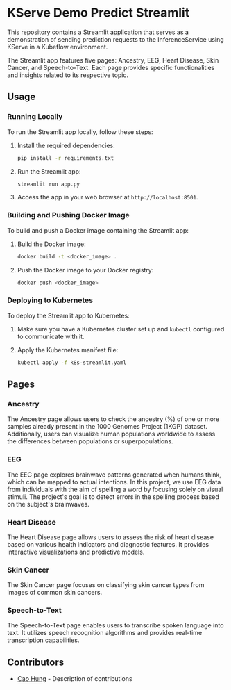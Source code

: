 # KServe Demo Predict Streamlit
This repository contains a Streamlit application that serves as a demonstration of sending prediction requests to the InferenceService using KServe in a Kubeflow environment. 

The Streamlit app features five pages: Ancestry, EEG, Heart Disease, Skin Cancer, and Speech-to-Text. Each page provides specific functionalities and insights related to its respective topic.

## Usage

### Running Locally

To run the Streamlit app locally, follow these steps:

1. Install the required dependencies:
   ```bash
   pip install -r requirements.txt
   ```

2. Run the Streamlit app:
   ```bash
   streamlit run app.py
   ```

3. Access the app in your web browser at `http://localhost:8501`.

### Building and Pushing Docker Image

To build and push a Docker image containing the Streamlit app:

1. Build the Docker image:
   ```bash
   docker build -t <docker_image> .
   ```

2. Push the Docker image to your Docker registry:
   ```bash
   docker push <docker_image>
   ```

### Deploying to Kubernetes

To deploy the Streamlit app to Kubernetes:

1. Make sure you have a Kubernetes cluster set up and `kubectl` configured to communicate with it.

2. Apply the Kubernetes manifest file:
   ```bash
   kubectl apply -f k8s-streamlit.yaml
   ```

## Pages

### Ancestry

The Ancestry page allows users to check the ancestry (%) of one or more samples already present in the 1000 Genomes Project (1KGP) dataset. Additionally, users can visualize human populations worldwide to assess the differences between populations or superpopulations.

### EEG

The EEG page explores brainwave patterns generated when humans think, which can be mapped to actual intentions. In this project, we use EEG data from individuals with the aim of spelling a word by focusing solely on visual stimuli. The project's goal is to detect errors in the spelling process based on the subject's brainwaves.

### Heart Disease

The Heart Disease page allows users to assess the risk of heart disease based on various health indicators and diagnostic features. It provides interactive visualizations and predictive models.

### Skin Cancer

The Skin Cancer page focuses on classifying skin cancer types from images of common skin cancers.

### Speech-to-Text

The Speech-to-Text page enables users to transcribe spoken language into text. It utilizes speech recognition algorithms and provides real-time transcription capabilities.

## Contributors

- [Cao Hung](https://github.com/hungcao0402) - Description of contributions

